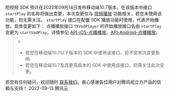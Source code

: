 短视频 SDK 预计在2022年09月14日发布移动端10.7版本，在该版本中接口 `startPlay` 的名称将做出变更，本次变更仅与 [视频播放](https://cloud.tencent.com/document/product/584/72736) 功能相关，若您未使用该功能，则无需关注。
`startPlay` 接口在配置 SDK 播放功能时使用，代表开始播放。具体变更如下：
点播播放接口 `TXVodPlayer` 的开始播放接口名由 `startPlay` 变更为 `startVodPlay`，详情参见 [API-iOS-点播播放](https://cloud.tencent.com/document/product/881/67109#.E6.92.AD.E6.94.BE.E5.9F.BA.E7.A1.80.E6.8E.A5.E5.8F.A3)，[API-Android-点播播放](https://cloud.tencent.com/document/product/881/67111#.E6.92.AD.E6.94.BE.E5.9F.BA.E7.A1.80.E6.8E.A5.E5.8F.A3)。
>?
>- 若您在移动端10.7以下版本的 SDK 中使用该接口，将不受本次变更影响.
>- 若您在移动端10.7及其更高版本的 SDK 中使用该接口，则需关注此次变更。

若您有任何疑问，欢迎随时 [联系我们](https://cloud.tencent.com/document/product/1449/56948)。衷心感谢各位用户对腾讯视立方产品的信赖与支持！
2022-09-13
腾讯云

